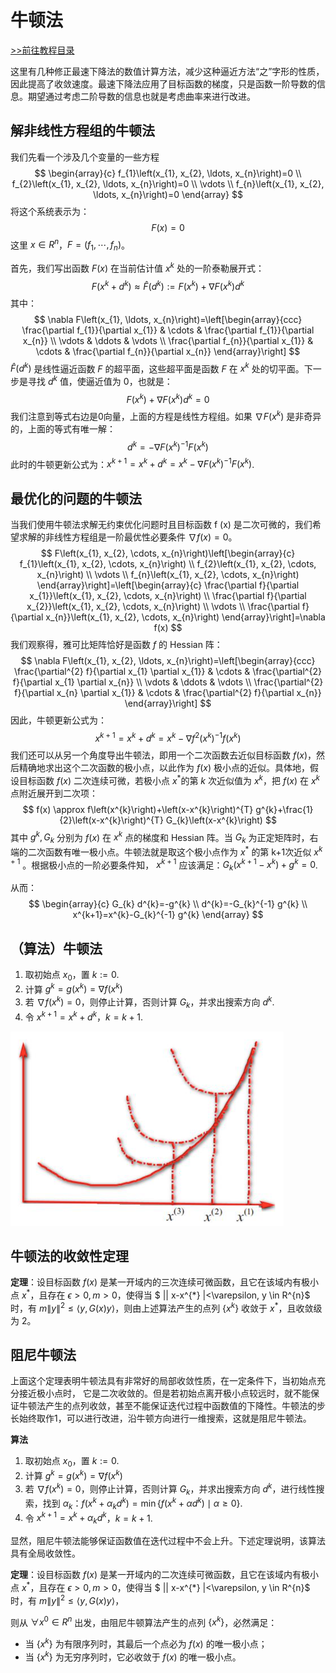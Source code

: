 # 牛顿法

[>>前往教程目录](guide-opt.md)

这里有几种修正最速下降法的数值计算方法，减少这种逼近方法“之”字形的性质，因此提高了收敛速度。最速下降法应用了目标函数的梯度，只是函数一阶导数的信息。期望通过考虑二阶导数的信息也就是考虑曲率来进行改进。

## 解非线性方程组的牛顿法

我们先看一个涉及几个变量的一些方程
$$
\begin{array}{c}
f_{1}\left(x_{1}, x_{2}, \ldots, x_{n}\right)=0 \\
f_{2}\left(x_{1}, x_{2}, \ldots, x_{n}\right)=0 \\
\vdots \\
f_{n}\left(x_{1}, x_{2}, \ldots, x_{n}\right)=0
\end{array}
$$
将这个系统表示为：
$$
F(x) = 0
$$
这里 $x\in R^n$，$F = (f_1,\cdots,f_n)$。

首先，我们写出函数 $F(x)$ 在当前估计值 $x^k$ 处的一阶泰勒展开式：
$$
F\left(x^{k}+d^{k}\right) \approx \hat{F}\left(d^{k}\right):=F\left(x^{k}\right)+\nabla F\left(x^{k}\right) d^{k}
$$
其中：
$$
\nabla F\left(x_{1}, \ldots, x_{n}\right)=\left[\begin{array}{ccc}
\frac{\partial f_{1}}{\partial x_{1}} & \cdots & \frac{\partial f_{1}}{\partial x_{n}} \\
\vdots & \ddots & \vdots \\
\frac{\partial f_{n}}{\partial x_{1}} & \cdots & \frac{\partial f_{n}}{\partial x_{n}}
\end{array}\right]
$$
$\widehat{F}(d^k )$ 是线性逼近函数 $F$ 的超平面，这些超平面是函数 $F$ 在 $x^k$ 处的切平面。下一步是寻找 $d^k$ 值，使逼近值为 0，也就是：
$$
F\left(x^{k}\right)+\nabla F\left(x^{k}\right) d^{k}=0
$$
我们注意到等式右边是0向量，上面的方程是线性方程组。如果 $\nabla F(x^k )$ 是非奇异的，上面的等式有唯一解：
$$
d^{k}=-\nabla F\left(x^{k}\right)^{-1} F\left(x^{k}\right)
$$
此时的牛顿更新公式为：$x^{k+1}=x^{k}+d^{k}=x^{k}-\nabla F\left(x^{k}\right)^{-1} F\left(x^{k}\right)$.

## 最优化的问题的牛顿法

当我们使用牛顿法求解无约束优化问题时且目标函数 f (x) 是二次可微的，我们希望求解的非线性方程组是一阶最优性必要条件 $\nabla f (x) = 0$。
$$
F\left(x_{1}, x_{2}, \cdots, x_{n}\right)\left[\begin{array}{c}
f_{1}\left(x_{1}, x_{2}, \cdots, x_{n}\right) \\
f_{2}\left(x_{1}, x_{2}, \cdots, x_{n}\right) \\
\vdots \\
f_{n}\left(x_{1}, x_{2}, \cdots, x_{n}\right)
\end{array}\right]=\left[\begin{array}{c}
\frac{\partial f}{\partial x_{1}}\left(x_{1}, x_{2}, \cdots, x_{n}\right) \\
\frac{\partial f}{\partial x_{2}}\left(x_{1}, x_{2}, \cdots, x_{n}\right) \\
\vdots \\
\frac{\partial f}{\partial x_{n}}\left(x_{1}, x_{2}, \cdots, x_{n}\right)
\end{array}\right]=\nabla f(x)
$$
我们观察得，雅可比矩阵恰好是函数 $f$ 的 Hessian 阵：
$$
\nabla F\left(x_{1}, x_{2}, \ldots, x_{n}\right)=\left[\begin{array}{ccc}
\frac{\partial^{2} f}{\partial x_{1} \partial x_{1}} & \cdots & \frac{\partial^{2} f}{\partial x_{1} \partial x_{n}} \\
\vdots & \ddots & \vdots \\
\frac{\partial^{2} f}{\partial x_{n} \partial x_{1}} & \cdots & \frac{\partial^{2} f}{\partial x_{n}}
\end{array}\right]
$$
因此，牛顿更新公式为：
$$
x^{k+1}=x^{k}+d^{k}=x^{k}-\nabla f^{2}\left(x^{k}\right)^{-1} f\left(x^{k}\right)
$$
我们还可以从另一个角度导出牛顿法，即用一个二次函数去近似目标函数 $f (x)$，然后精确地求出这个二次函数的极小点，以此作为 $f (x)$ 极小点的近似。具体地，假设目标函数 $f (x)$ 二次连续可微，若极小点 $x^*$的第 $k$ 次近似值为 $x^k$，把 $f (x)$ 在 $x^k$ 点附近展开到二次项：
$$
f(x) \approx f\left(x^{k}\right)+\left(x-x^{k}\right)^{T} g^{k}+\frac{1}{2}\left(x-x^{k}\right)^{T} G_{k}\left(x-x^{k}\right)
$$
其中 $g^k,G_k$ 分别为 $f(x)$ 在 $x^k$ 点的梯度和 Hessian 阵。当 $G_k$ 为正定矩阵时，右端的二次函数有唯一极小点。牛顿法就是取这个极小点作为 $x^*$ 的第 k+1次近似 $x^{k +1}$ 。根据极小点的一阶必要条件知， $x^{k +1}$ 应该满足：$G_{k}\left(x^{k+1}-x^{k}\right)+g^{k}=0$.

从而：
$$
\begin{array}{c}
G_{k} d^{k}=-g^{k} \\
d^{k}=-G_{k}^{-1} g^{k} \\
x^{k+1}=x^{k}-G_{k}^{-1} g^{k}
\end{array}
$$

## （算法）牛顿法

1. 取初始点 $x_0$，置 $k:=0$.
2. 计算 $g^k = g(x^k) = \nabla f(x^k)$
3. 若 $\nabla f(x^k) = 0$，则停止计算，否则计算 $G_k$，并求出搜索方向 $d^k$.
4. 令 $x^{k+1} = x^k + d^k$，$k = k+1$.

<img src="./images/3.png" alt="3" style="zoom:50%;" />

## 牛顿法的收敛性定理

**定理**：设目标函数 $f (x)$ 是某一开域内的三次连续可微函数，且它在该域内有极小点 $x ^*$，且存在 $\epsilon >0,m>0$，使得当 $ || x-x^{*} \|<\varepsilon, y \in R^{n}$ 时，有 $m\|y\|^{2} \leq\langle y, G(x) y\rangle$，则由上述算法产生的点列 $\{x^k\}$ 收敛于 $x^*$，且收敛级为 2。

## 阻尼牛顿法

上面这个定理表明牛顿法具有非常好的局部收敛性质，在一定条件下，当初始点充分接近极小点时， 它是二次收敛的。但是若初始点离开极小点较远时，就不能保证牛顿法产生的点列收敛，甚至不能保证迭代过程中函数值的下降性。牛顿法的步长始终取作1，可以进行改进，沿牛顿方向进行一维搜索，这就是阻尼牛顿法。

**算法**

1. 取初始点 $x_0$，置 $k:=0$.
2. 计算 $g^k = g(x^k) = \nabla f(x^k)$
3. 若 $\nabla f(x^k) = 0$，则停止计算，否则计算 $G_k$，并求出搜索方向 $d^k$，进行线性搜索，找到 $\alpha_k$：$f\left(x^{k}+\alpha_{k} d^{k}\right)=\min \left\{f\left(x^{k}+\alpha d^{k}\right) \mid \alpha \geq 0\right\}$.
4. 令 $x^{k+1} = x^k + \alpha_k d^k$，$k = k+1$.

显然，阻尼牛顿法能够保证函数值在迭代过程中不会上升。下述定理说明，该算法具有全局收敛性。

**定理**：设目标函数 $f (x)$ 是某一开域内的二次连续可微函数，且它在该域内有极小点 $x ^*$，且存在 $\epsilon >0,m>0$，使得当 $ || x-x^{*} \|<\varepsilon, y \in R^{n}$ 时，有 $m\|y\|^{2} \leq\langle y, G(x) y\rangle$，

则从 $\forall x^0 \in R^n$ 出发，由阻尼牛顿算法产生的点列 $\{x^k\}$，必然满足：

- 当 $\{x^k\}$ 为有限序列时，其最后一个点必为 $f (x)$ 的唯一极小点；
- 当 $\{x^k\}$ 为无穷序列时，它必收敛于 $f (x)$ 的唯一极小点。

